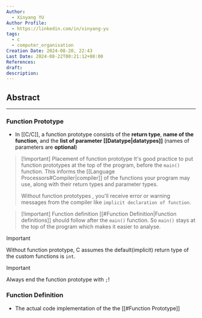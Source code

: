 ```yaml
---
Author:
  - Xinyang YU
Author Profile:
  - https://linkedin.com/in/xinyang-yu
tags:
  - c
  - computer_organisation
Creation Date: 2024-08-20, 22:43
Last Date: 2024-08-22T00:21:12+08:00
References: 
draft: 
description: 
---
```

## Abstract
---


### Function Prototype
- In [[C/C]], a function prototype consists of the **return type**, **name of the function**, and the **list of parameter [[Datatype|datatypes]]** (names of parameters are **optional**)

>[!important] Placement of function prototype
> It's good practice to put function prototypes at the top of the program, before the `main()` function. This informs the [[Language Processors#Compiler|compiler]] of the functions your program may use, along with their return types and parameter types.
>  
> Without function prototypes , you'll receive error or warning messages from the compiler like `implicit declaration of function`.

>[!important] Function definition
> [[#Function Definition|Function definitions]] should follow after the `main()` function. So `main()` stays at the top of the program which makes it easier to analyse.

>[!important]
> Without function prototype, C assumes the default(implicit) return type of the custom functions is `int`.
> 

>[!important]
> Always end the function prototype with `;`!


### Function Definition
- The actual code implementation of the the [[#Function Prototype]]